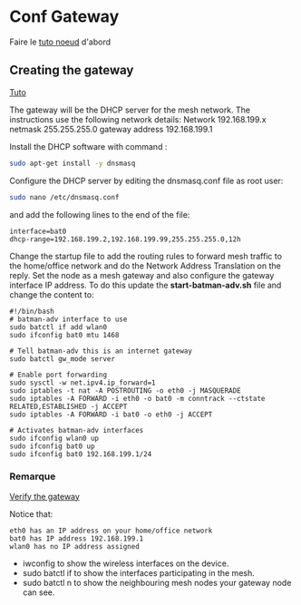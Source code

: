 # Conf Gateway 

Faire le [tuto noeud](../Noeuds/README.md) d'abord

## Creating the gateway

[Tuto](https://github.com/binnes/WiFiMeshRaspberryPi/blob/master/part1/ROUTE.md#creating-the-gateway)

The gateway will be the DHCP server for the mesh network.
The instructions use the following network details:
    Network 192.168.199.x
    netmask 255.255.255.0
    gateway address 192.168.199.1

Install the DHCP software with command : 
```bash
sudo apt-get install -y dnsmasq
```

Configure the DHCP server by editing the dnsmasq.conf file as root user:
```bash
sudo nano /etc/dnsmasq.conf
```
and add the following lines to the end of the file:

    interface=bat0
    dhcp-range=192.168.199.2,192.168.199.99,255.255.255.0,12h

Change the startup file to add the routing rules to forward mesh traffic to the home/office network and do the Network Address Translation on the reply. Set the node as a mesh gateway and also configure the gateway interface IP address. To do this update the __start-batman-adv.sh__ file and change the content to:

```
#!/bin/bash
# batman-adv interface to use
sudo batctl if add wlan0
sudo ifconfig bat0 mtu 1468

# Tell batman-adv this is an internet gateway
sudo batctl gw_mode server

# Enable port forwarding
sudo sysctl -w net.ipv4.ip_forward=1
sudo iptables -t nat -A POSTROUTING -o eth0 -j MASQUERADE
sudo iptables -A FORWARD -i eth0 -o bat0 -m conntrack --ctstate RELATED,ESTABLISHED -j ACCEPT
sudo iptables -A FORWARD -i bat0 -o eth0 -j ACCEPT

# Activates batman-adv interfaces
sudo ifconfig wlan0 up
sudo ifconfig bat0 up
sudo ifconfig bat0 192.168.199.1/24
```

### Remarque

[Verify the gateway](https://github.com/binnes/WiFiMeshRaspberryPi/blob/master/part1/ROUTE.md#verifying-the-gateway)

Notice that:

    eth0 has an IP address on your home/office network
    bat0 has IP address 192.168.199.1
    wlan0 has no IP address assigned


- iwconfig to show the wireless interfaces on the device.
- sudo batctl if to show the interfaces participating in the mesh.
- sudo batctl n to show the neighbouring mesh nodes your gateway node can see. 
